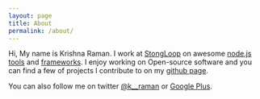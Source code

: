 ```yaml
---
layout: page
title: About
permalink: /about/
---
```


Hi, My name is Krishna Raman. I work at [StongLoop](http://www.strongloop.com) on awesome [node.js tools](http://strong-pm.io/) and [frameworks](http://loopback.io/). I enjoy working on Open-source software and you can find a few of projects I contribute to on my [github page](https://github.com/kraman).

You can also follow me on twitter [@k__raman](https://twitter.com/k__raman) or [Google Plus](https://plus.google.com/+KrishnaRaman1).
